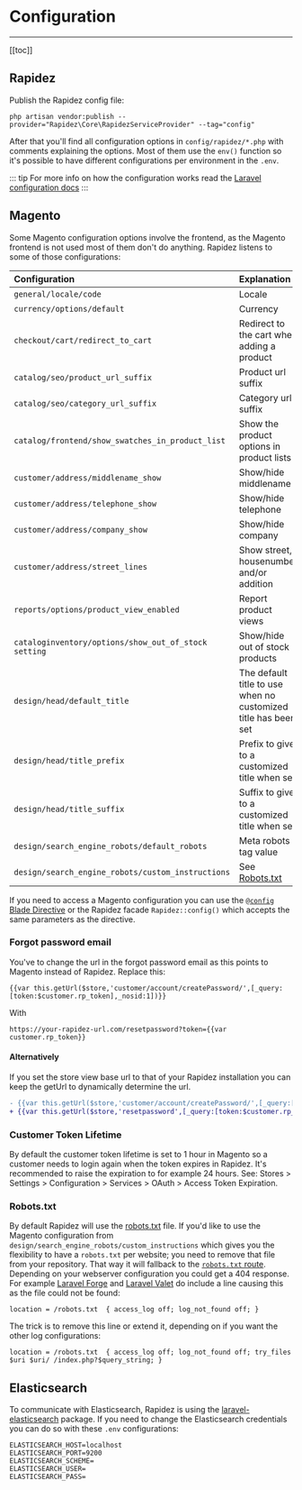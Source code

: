 # Configuration

---

[[toc]]

## Rapidez

Publish the Rapidez config file:

```
php artisan vendor:publish --provider="Rapidez\Core\RapidezServiceProvider" --tag="config"
```

After that you'll find all configuration options in `config/rapidez/*.php` with comments explaining the options. Most of them use the `env()` function so it's possible to have different configurations per environment in the `.env`.

::: tip
For more info on how the configuration works read the [Laravel configuration docs](https://laravel.com/docs/10.x/configuration)
:::

## Magento

Some Magento configuration options involve the frontend, as the Magento frontend is not used most of them don't do anything. Rapidez listens to some of those configurations:

Configuration | Explanation
:--- | :---
`general/locale/code` | Locale
`currency/options/default` | Currency
`checkout/cart/redirect_to_cart` | Redirect to the cart when adding a product
`catalog/seo/product_url_suffix` | Product url suffix
`catalog/seo/category_url_suffix` | Category url suffix
`catalog/frontend/show_swatches_in_product_list` | Show the product options in product lists
`customer/address/middlename_show` | Show/hide middlename
`customer/address/telephone_show` | Show/hide telephone
`customer/address/company_show` | Show/hide company
`customer/address/street_lines` | Show street, housenumber and/or addition
`reports/options/product_view_enabled` | Report product views
`cataloginventory/options/show_out_of_stock setting` | Show/hide out of stock products
`design/head/default_title` | The default title to use when no customized title has been set
`design/head/title_prefix` | Prefix to give to a customized title when set
`design/head/title_suffix` | Suffix to give to a customized title when set
`design/search_engine_robots/default_robots` | Meta robots tag value
`design/search_engine_robots/custom_instructions` | See [Robots.txt](configuration.html#robots-txt)

If you need to access a Magento configuration you can use the [`@config` Blade Directive](theming.html#config) or the Rapidez facade `Rapidez::config()` which accepts the same parameters as the directive.

### Forgot password email

You've to change the url in the forgot password email as this points to Magento instead of Rapidez. Replace this:
```
{{var this.getUrl($store,'customer/account/createPassword/',[_query:[token:$customer.rp_token],_nosid:1])}}
```
With
```
https://your-rapidez-url.com/resetpassword?token={{var customer.rp_token}}
```

#### Alternatively

If you set the store view base url to that of your Rapidez installation you can keep the getUrl to dynamically determine the url.

```diff
- {{var this.getUrl($store,'customer/account/createPassword/',[_query:[token:$customer.rp_token],_nosid:1])}}
+ {{var this.getUrl($store,'resetpassword',[_query:[token:$customer.rp_token],_nosid:1])}}
```

### Customer Token Lifetime

By default the customer token lifetime is set to 1 hour in Magento so a customer needs to login again when the token expires in Rapidez. It's recommended to raise the expiration to for example 24 hours. See: Stores > Settings > Configuration > Services > OAuth > Access Token Expiration.

### Robots.txt

By default Rapidez will use the [robots.txt](https://github.com/rapidez/rapidez/blob/master/public/robots.txt) file. If you'd like to use the Magento configuration from `design/search_engine_robots/custom_instructions` which gives you the flexibility to have a `robots.txt` per website; you need to remove that file from your repository. That way it will fallback to the [`robots.txt` route](https://github.com/rapidez/core/blob/master/routes/web.php). Depending on your webserver configuration you could get a 404 response. For example [Laravel Forge](https://forge.laravel.com/) and [Laravel Valet](https://laravel.com/docs/10.x/valet) do include a line causing this as the file could not be found:
```
location = /robots.txt  { access_log off; log_not_found off; }
```
The trick is to remove this line or extend it, depending on if you want the other log configurations:
```
location = /robots.txt  { access_log off; log_not_found off; try_files $uri $uri/ /index.php?$query_string; }
```

## Elasticsearch

To communicate with Elasticsearch, Rapidez is using the [laravel-elasticsearch](https://github.com/cviebrock/laravel-elasticsearch) package. If you need to change the Elasticsearch credentials you can do so with these `.env` configurations:

```
ELASTICSEARCH_HOST=localhost
ELASTICSEARCH_PORT=9200
ELASTICSEARCH_SCHEME=
ELASTICSEARCH_USER=
ELASTICSEARCH_PASS=
```
